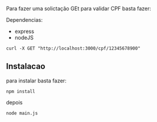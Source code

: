 Para fazer uma solictação GEt para validar CPF basta fazer:

Dependencias:

- express
- nodeJS

``curl -X GET "http://localhost:3000/cpf/12345678900"``

## Instalacao

para instalar basta fazer:

``npm install``

depois

``node main.js``